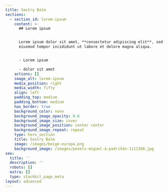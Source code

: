 ```yaml
---
title: Sastry Balm
sections:
  - section_id: lorem-ipsum
    content: >-
      ## Lorem ipsum


      Lorem ipsum dolor sit amet, **consectetur adipiscing elit**, sed do
      eiusmod tempor incididunt ut labore et dolore magna aliqua.


      - Lorem ipsum

      - dolor sit amet
    actions: []
    image_alt: lorem-ipsum
    media_position: right
    media_width: fifty
    align: left
    padding_top: medium
    padding_bottom: medium
    has_border: true
    background_color: none
    background_image_opacity: 0.6
    background_image_size: cover
    background_image_position: center center
    background_image_repeat: repeat
    type: hero_section
    title: Sastry Balm
    image: /images/beige-europa.png
    background_image: /images/pexels-miguel-á-padriñán-1111368.jpg
seo:
  title: ''
  description: ''
  robots: []
  extra: []
  type: stackbit_page_meta
layout: advanced
---
```

